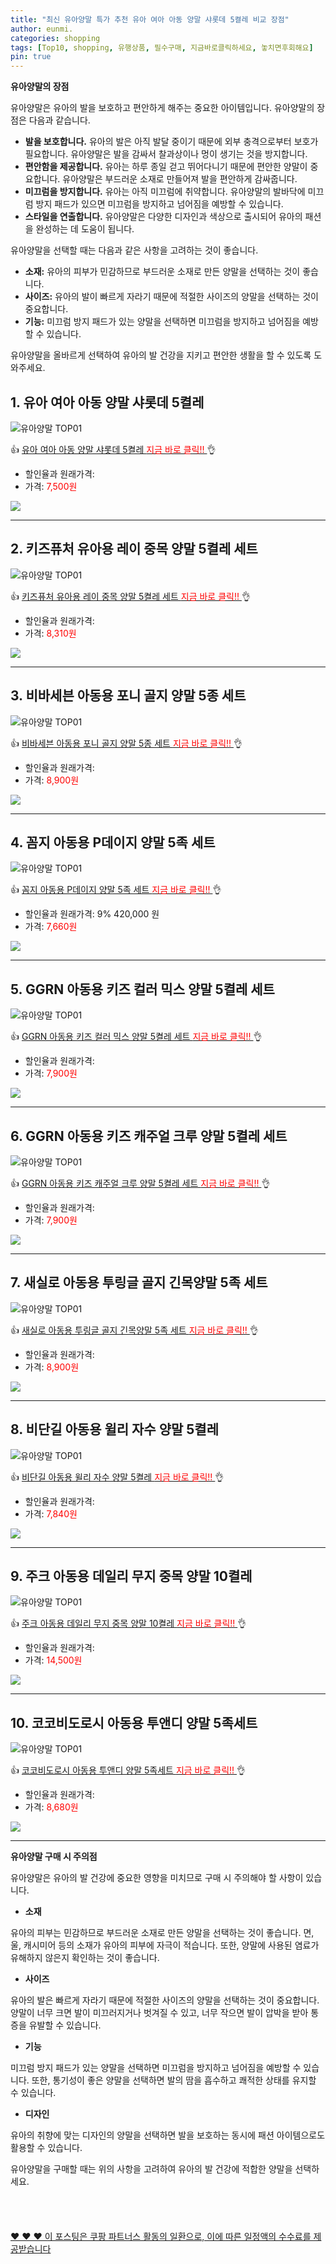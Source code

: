```yaml
---
title: "최신 유아양말 특가 추천 유아 여아 아동 양말 샤롯데 5켤레 비교 장점"
author: eunmi.
categories: shopping
tags: [Top10, shopping, 유행상품, 필수구매, 지금바로클릭하세요, 놓치면후회해요]
pin: true
---
```

**유아양말의 장점**

유아양말은 유아의 발을 보호하고 편안하게 해주는 중요한 아이템입니다. 유아양말의 장점은 다음과 같습니다.

* **발을 보호합니다.** 유아의 발은 아직 발달 중이기 때문에 외부 충격으로부터 보호가 필요합니다. 유아양말은 발을 감싸서 찰과상이나 멍이 생기는 것을 방지합니다.
* **편안함을 제공합니다.** 유아는 하루 종일 걷고 뛰어다니기 때문에 편안한 양말이 중요합니다. 유아양말은 부드러운 소재로 만들어져 발을 편안하게 감싸줍니다.
* **미끄럼을 방지합니다.** 유아는 아직 미끄럼에 취약합니다. 유아양말의 발바닥에 미끄럼 방지 패드가 있으면 미끄럼을 방지하고 넘어짐을 예방할 수 있습니다.
* **스타일을 연출합니다.** 유아양말은 다양한 디자인과 색상으로 출시되어 유아의 패션을 완성하는 데 도움이 됩니다.

유아양말을 선택할 때는 다음과 같은 사항을 고려하는 것이 좋습니다.

* **소재:** 유아의 피부가 민감하므로 부드러운 소재로 만든 양말을 선택하는 것이 좋습니다.
* **사이즈:** 유아의 발이 빠르게 자라기 때문에 적절한 사이즈의 양말을 선택하는 것이 중요합니다.
* **기능:** 미끄럼 방지 패드가 있는 양말을 선택하면 미끄럼을 방지하고 넘어짐을 예방할 수 있습니다.

유아양말을 올바르게 선택하여 유아의 발 건강을 지키고 편안한 생활을 할 수 있도록 도와주세요.

   

## 1. 유아 여아 아동 양말 샤롯데 5켤레

![유아양말 TOP01](https://thumbnail8.coupangcdn.com/thumbnails/remote/230x230ex/image/vendor_inventory/11f1/d350a2018d8e1380c4befaadd87a373f79cc37bb8b4a56e8e5c8009a5644.jpg)


👍 [유아 여아 아동 양말 샤롯데 5켤레 <font color=red> 지금 바로 클릭!! </font> ](https://link.coupang.com/re/AFFSDP?lptag=AF3617701&subid=GithubCoopas&pageKey=6061288062&traceid=V0-153&itemId=11147269966&vendorItemId=78425658455) 👌 


- 할인율과 원래가격: 
- 가격: <span style='color:red'>7,500원</span>

[![](/discount_price.png)](https://link.coupang.com/re/AFFSDP?lptag=AF3617701&subid=GithubCoopas&pageKey=6061288062&traceid=V0-153&itemId=11147269966&vendorItemId=78425658455)

---


   

## 2. 키즈퓨처 유아용 레이 중목 양말 5켤레 세트

![유아양말 TOP01](https://thumbnail9.coupangcdn.com/thumbnails/remote/230x230ex/image/rs_quotation_api/zmusyypf/328616be7d424468aa6dccdb27c25815.jpg)


👍 [키즈퓨처 유아용 레이 중목 양말 5켤레 세트 <font color=red> 지금 바로 클릭!! </font> ](https://link.coupang.com/re/AFFSDP?lptag=AF3617701&subid=GithubCoopas&pageKey=7263070556&traceid=V0-153&itemId=18504768194&vendorItemId=85643876927) 👌 


- 할인율과 원래가격: 
- 가격: <span style='color:red'>8,310원</span>

[![](/discount_price.png)](https://link.coupang.com/re/AFFSDP?lptag=AF3617701&subid=GithubCoopas&pageKey=7263070556&traceid=V0-153&itemId=18504768194&vendorItemId=85643876927)

---


   

## 3. 비바세븐 아동용 포니 골지 양말 5종 세트

![유아양말 TOP01](https://thumbnail10.coupangcdn.com/thumbnails/remote/230x230ex/image/retail/images/2021/08/12/11/1/d5ba3836-0d49-4ffa-beef-21e95c01ef49.jpg)


👍 [비바세븐 아동용 포니 골지 양말 5종 세트 <font color=red> 지금 바로 클릭!! </font> ](https://link.coupang.com/re/AFFSDP?lptag=AF3617701&subid=GithubCoopas&pageKey=6010554053&traceid=V0-153&itemId=10903548851&vendorItemId=78183401875) 👌 


- 할인율과 원래가격: 
- 가격: <span style='color:red'>8,900원</span>

[![](/discount_price.png)](https://link.coupang.com/re/AFFSDP?lptag=AF3617701&subid=GithubCoopas&pageKey=6010554053&traceid=V0-153&itemId=10903548851&vendorItemId=78183401875)

---


   

## 4. 꼼지 아동용 P데이지 양말 5족 세트

![유아양말 TOP01](https://thumbnail9.coupangcdn.com/thumbnails/remote/230x230ex/image/retail/images/2022/02/25/17/5/967dffe1-3928-4230-933e-cacd22089407.jpg)


👍 [꼼지 아동용 P데이지 양말 5족 세트 <font color=red> 지금 바로 클릭!! </font> ](https://link.coupang.com/re/AFFSDP?lptag=AF3617701&subid=GithubCoopas&pageKey=6370235811&traceid=V0-153&itemId=13489720386&vendorItemId=80743902692) 👌 


- 할인율과 원래가격: 9%  420,000   원
- 가격: <span style='color:red'>7,660원</span>

[![](/discount_price.png)](https://link.coupang.com/re/AFFSDP?lptag=AF3617701&subid=GithubCoopas&pageKey=6370235811&traceid=V0-153&itemId=13489720386&vendorItemId=80743902692)

---


   

## 5. GGRN 아동용 키즈 컬러 믹스 양말 5켤레 세트

![유아양말 TOP01](https://thumbnail8.coupangcdn.com/thumbnails/remote/230x230ex/image/retail/images/4360981324280188-20160d9c-d625-4b62-a7e9-3bd2f6de29d1.jpg)


👍 [GGRN 아동용 키즈 컬러 믹스 양말 5켤레 세트 <font color=red> 지금 바로 클릭!! </font> ](https://link.coupang.com/re/AFFSDP?lptag=AF3617701&subid=GithubCoopas&pageKey=6939560778&traceid=V0-153&itemId=16822720625&vendorItemId=84002823156) 👌 


- 할인율과 원래가격: 
- 가격: <span style='color:red'>7,900원</span>

[![](/discount_price.png)](https://link.coupang.com/re/AFFSDP?lptag=AF3617701&subid=GithubCoopas&pageKey=6939560778&traceid=V0-153&itemId=16822720625&vendorItemId=84002823156)

---


   

## 6. GGRN 아동용 키즈 캐주얼 크루 양말 5켤레 세트

![유아양말 TOP01](https://thumbnail6.coupangcdn.com/thumbnails/remote/230x230ex/image/retail/images/4977406970810284-1b700696-f2bd-4f44-bd36-b0266352e615.jpg)


👍 [GGRN 아동용 키즈 캐주얼 크루 양말 5켤레 세트 <font color=red> 지금 바로 클릭!! </font> ](https://link.coupang.com/re/AFFSDP?lptag=AF3617701&subid=GithubCoopas&pageKey=6939560673&traceid=V0-153&itemId=16822720070&vendorItemId=84002822031) 👌 


- 할인율과 원래가격: 
- 가격: <span style='color:red'>7,900원</span>

[![](/discount_price.png)](https://link.coupang.com/re/AFFSDP?lptag=AF3617701&subid=GithubCoopas&pageKey=6939560673&traceid=V0-153&itemId=16822720070&vendorItemId=84002822031)

---


   

## 7. 새실로 아동용 투링글 골지 긴목양말 5족 세트

![유아양말 TOP01](https://thumbnail6.coupangcdn.com/thumbnails/remote/230x230ex/image/retail/images/65409697328136-56f5ef7f-f8e6-4d09-adcd-e14a7a707e65.jpg)


👍 [새실로 아동용 투링글 골지 긴목양말 5족 세트 <font color=red> 지금 바로 클릭!! </font> ](https://link.coupang.com/re/AFFSDP?lptag=AF3617701&subid=GithubCoopas&pageKey=2000913174&traceid=V0-153&itemId=3404828327&vendorItemId=71391438816) 👌 


- 할인율과 원래가격: 
- 가격: <span style='color:red'>8,900원</span>

[![](/discount_price.png)](https://link.coupang.com/re/AFFSDP?lptag=AF3617701&subid=GithubCoopas&pageKey=2000913174&traceid=V0-153&itemId=3404828327&vendorItemId=71391438816)

---


   

## 8. 비단길 아동용 윌리 자수 양말 5켤레

![유아양말 TOP01](https://thumbnail10.coupangcdn.com/thumbnails/remote/230x230ex/image/retail/images/2019/08/06/14/0/4229fafe-477b-4ba2-ac43-54a59565c541.jpg)


👍 [비단길 아동용 윌리 자수 양말 5켤레 <font color=red> 지금 바로 클릭!! </font> ](https://link.coupang.com/re/AFFSDP?lptag=AF3617701&subid=GithubCoopas&pageKey=275748002&traceid=V0-153&itemId=872723645&vendorItemId=5204332473) 👌 


- 할인율과 원래가격: 
- 가격: <span style='color:red'>7,840원</span>

[![](/discount_price.png)](https://link.coupang.com/re/AFFSDP?lptag=AF3617701&subid=GithubCoopas&pageKey=275748002&traceid=V0-153&itemId=872723645&vendorItemId=5204332473)

---


   

## 9. 주크 아동용 데일리 무지 중목 양말 10켤레

![유아양말 TOP01](https://thumbnail9.coupangcdn.com/thumbnails/remote/230x230ex/image/retail/images/2019/01/29/9/4/5e89e10d-ccfc-447d-86a9-fc296a03a0a1.jpg)


👍 [주크 아동용 데일리 무지 중목 양말 10켤레 <font color=red> 지금 바로 클릭!! </font> ](https://link.coupang.com/re/AFFSDP?lptag=AF3617701&subid=GithubCoopas&pageKey=181359021&traceid=V0-153&itemId=519397034&vendorItemId=4341851564) 👌 


- 할인율과 원래가격: 
- 가격: <span style='color:red'>14,500원</span>

[![](/discount_price.png)](https://link.coupang.com/re/AFFSDP?lptag=AF3617701&subid=GithubCoopas&pageKey=181359021&traceid=V0-153&itemId=519397034&vendorItemId=4341851564)

---


   

## 10. 코코비도로시 아동용 투앤디 양말 5족세트

![유아양말 TOP01](https://thumbnail9.coupangcdn.com/thumbnails/remote/230x230ex/image/retail/images/6687122437978027-aa629809-aa71-4380-b517-e719d6f428aa.jpg)


👍 [코코비도로시 아동용 투앤디 양말 5족세트 <font color=red> 지금 바로 클릭!! </font> ](https://link.coupang.com/re/AFFSDP?lptag=AF3617701&subid=GithubCoopas&pageKey=284940778&traceid=V0-153&itemId=904152137&vendorItemId=5265405110) 👌 


- 할인율과 원래가격: 
- 가격: <span style='color:red'>8,680원</span>

[![](/discount_price.png)](https://link.coupang.com/re/AFFSDP?lptag=AF3617701&subid=GithubCoopas&pageKey=284940778&traceid=V0-153&itemId=904152137&vendorItemId=5265405110)

---
**유아양말 구매 시 주의점**

유아양말은 유아의 발 건강에 중요한 영향을 미치므로 구매 시 주의해야 할 사항이 있습니다.

* **소재**

유아의 피부는 민감하므로 부드러운 소재로 만든 양말을 선택하는 것이 좋습니다. 면, 울, 캐시미어 등의 소재가 유아의 피부에 자극이 적습니다. 또한, 양말에 사용된 염료가 유해하지 않은지 확인하는 것이 좋습니다.

* **사이즈**

유아의 발은 빠르게 자라기 때문에 적절한 사이즈의 양말을 선택하는 것이 중요합니다. 양말이 너무 크면 발이 미끄러지거나 벗겨질 수 있고, 너무 작으면 발이 압박을 받아 통증을 유발할 수 있습니다.

* **기능**

미끄럼 방지 패드가 있는 양말을 선택하면 미끄럼을 방지하고 넘어짐을 예방할 수 있습니다. 또한, 통기성이 좋은 양말을 선택하면 발의 땀을 흡수하고 쾌적한 상태를 유지할 수 있습니다.

* **디자인**

유아의 취향에 맞는 디자인의 양말을 선택하면 발을 보호하는 동시에 패션 아이템으로도 활용할 수 있습니다.

유아양말을 구매할 때는 위의 사항을 고려하여 유아의 발 건강에 적합한 양말을 선택하세요.<br><br><br><br><br> [ ❤ ❤ ❤ 이 포스팅은 쿠팡 파트너스 활동의 일환으로, 이에 따른 일정액의 수수료를 제공받습니다](https://link.coupang.com/a/bcEFyh)